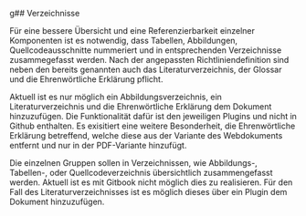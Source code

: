 g## Verzeichnisse

Für eine bessere Übersicht und eine Referenzierbarkeit einzelner Komponenten ist es notwendig, dass Tabellen, Abbildungen, Quellcodeausschnitte nummeriert und in entsprechenden Verzeichnisse zusammegefasst werden. Nach der angepassten Richtliniendefinition sind neben den bereits genannten auch das Literaturverzeichnis, der Glossar und die Ehrenwörtliche Erklärung pflicht. 

Aktuell ist es nur möglich ein Abbildungsverzeichnis, ein Literaturverzeichnis und die Ehrenwörtliche Erklärung dem Dokument hinzuzufügen. Die Funktionalität dafür ist den jeweiligen Plugins und nicht in Github enthalten. Es exisitiert eine weitere Besonderheit, die Ehrenwörtliche Erklärung betreffend, welche diese aus der Variante des Webdokuments entfernt und nur in der PDF-Variante hinzufügt. 

Die einzelnen Gruppen sollen in Verzeichnissen, wie Abbildungs-, Tabellen-, oder Quellcodeverzeichnis übersichtlich zusammengefasst werden. Aktuell ist es mit Gitbook nicht möglich dies zu realisieren.
Für den Fall des Literaturverzeichnisses ist es möglich dieses über ein Plugin dem Dokument hinzuzufügen.
